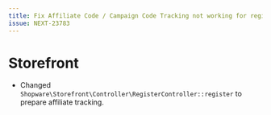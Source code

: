 ```yaml
---
title: Fix Affiliate Code / Campaign Code Tracking not working for registration
issue: NEXT-23783
---
```

# Storefront
* Changed `Shopware\Storefront\Controller\RegisterController::register` to prepare affiliate tracking.
